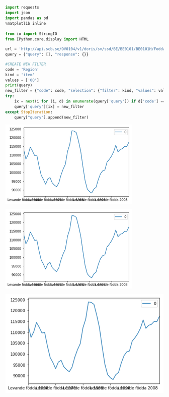 ```python
import requests
import json
import pandas as pd
%matplotlib inline

from io import StringIO
from IPython.core.display import HTML
```


```python
url = 'http://api.scb.se/OV0104/v1/doris/sv/ssd/BE/BE0101/BE0101H/FoddaK'
query = {"query": [], "response": {}}
```


```python
#CREATE NEW FILTER
code = 'Region'
kind = 'item'
values = ['00']
print(query)
new_filter = {"code": code, "selection": {"filter": kind, "values": values}}
try:
    ix = next(i for (i, d) in enumerate(query['query']) if d['code'] == code)
    query['query'][ix] = new_filter
except StopIteration:
    query["query"].append(new_filter)
```

![alt text](https://github.com/Hjartarson/Hjartarson.github.io/blob/master/_posts/output_6_1.png "Logo Title Text 1")


![alt text](https://github.com/Hjartarson/Hjartarson.github.io/blob/master/_posts/output_6_1.png "Logo Title Text 1")

<div style='float: center'>
  <img style='width: 600px' src="https://github.com/Hjartarson/Hjartarson.github.io/blob/master/_posts/output_6_1.png"></img>
</div>

